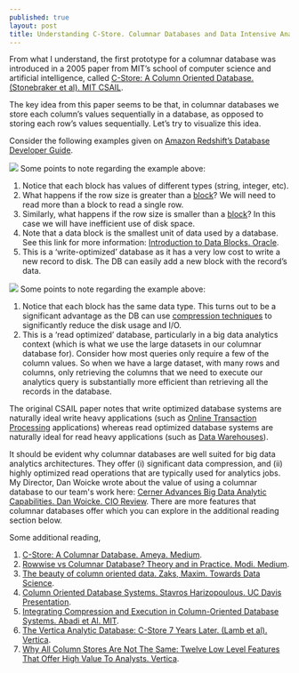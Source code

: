 ```yaml
---
published: true
layout: post
title: Understanding C-Store. Columnar Databases and Data Intensive Analytics
---
```

From what I understand, the first prototype for a columnar database was introduced in a 2005 paper from MIT’s school of computer science and artificial intelligence, called [C-Store: A Column Oriented Database. (Stonebraker et al). MIT CSAIL](http://db.csail.mit.edu/projects/cstore/vldb.pdf).

The key idea from this paper seems to be that, in columnar databases we store each column’s values sequentially in a database, as opposed to storing each row’s values sequentially. Let’s try to visualize this idea.

Consider the following examples given on [Amazon Redshift’s Database Developer Guide](https://docs.aws.amazon.com/redshift/latest/dg/c_columnar_storage_disk_mem_mgmnt.html).

![]({{site.baseurl}}/images/columnar_dbs_images/example_1.png)
Some points to note regarding the example above:

1. Notice that each block has values of different types (string, integer, etc).
1. What happens if the row size is greater than a [block](https://docs.oracle.com/cd/B19306_01/server.102/b14220/logical.htm)? We will need to read more than a block to read a single row.
1. Similarly, what happens if the row size is smaller than a [block](https://docs.oracle.com/cd/B19306_01/server.102/b14220/logical.htm)? In this case we will have inefficient use of disk space.
1. Note that a data block is the smallest unit of data used by a database. See this link for more information: [Introduction to Data Blocks. Oracle](https://docs.oracle.com/cd/B19306_01/server.102/b14220/logical.htm).
1. This is a ‘write-optimized’ database as it has a very low cost to write a new record to disk. The DB can easily add a new block with the record’s data.

![]({{site.baseurl}}/images/columnar_dbs_images/example_2.png)
Some points to note regarding the example above:

1. Notice that each block has the same data type. This turns out to be a significant advantage as the DB can use [compression techniques](http://db.csail.mit.edu/projects/cstore/abadisigmod06.pdf) to significantly reduce the disk usage and I/O.
1. This is a ‘read optimized’ database, particularly in a big data analytics context (which is what we use the large datasets in our columnar database for). Consider how most queries only require a few of the column values. So when we have a large dataset, with many rows and columns, only retrieving the columns that we need to execute our analytics query is substantially more efficient than retrieving all the records in the database.

The original CSAIL paper notes that write optimized database systems are naturally ideal write heavy applications (such as [Online Transaction Processing](https://docs.microsoft.com/en-us/azure/architecture/data-guide/relational-data/online-transaction-processing) applications) whereas read optimized database systems are naturally ideal for read heavy applications (such as [Data Warehouses](https://aws.amazon.com/data-warehouse/)).

It should be evident why columnar databases are well suited for big data analytics architectures. They offer (i) significant data compression, and (ii) highly optimized read operations that are typically used for analytics jobs. My Director, Dan Woicke wrote about the value of using a columnar database to our team's work here: [Cerner Advances Big Data Analytic Capabilities. Dan Woicke. CIO Review](https://hp.cioreview.com/cxoinsight/cerner-advances-big-data-analytic-capabilities-nid-11200-cid-59.html). There are more features that columnar databases offer which you can explore in the additional reading section below.

Some additional reading,

1. [C-Store: A Columnar Database. Ameya. Medium](https://medium.com/@ameya_s/c-store-a-columnar-database-1fe7e84d7247).
1. [Rowwise vs Columnar Database? Theory and in Practice. Modi. Medium](https://medium.com/@mangatmodi/rowise-vs-columnar-database-theory-and-in-practice-53f54c8f6505).
1. [The beauty of column oriented data. Zaks, Maxim. Towards Data Science](https://towardsdatascience.com/the-beauty-of-column-oriented-data-2945c0c9f560).
1. [Column Oriented Database Systems. Stavros Harizopoulous. UC Davis Presentation](https://web.cs.ucdavis.edu/~green/courses/ecs165b-s10/Column_Store_Tutorial_VLDB09.pdf).
1. [Integrating Compression and Execution in Column-Oriented Database Systems. Abadi et Al. MIT](http://www.cs.yale.edu/homes/dna/papers/abadisigmod06.pdf).
1. [The Vertica Analytic Database: C-Store 7 Years Later. (Lamb et al). Vertica](http://vldb.org/pvldb/vol5/p1790_andrewlamb_vldb2012.pdf).
1. [Why All Column Stores Are Not The Same: Twelve Low Level Features That Offer High Value To Analysts. Vertica](https://www.vertica.com/wp-content/uploads/2018/05/why_all_column_stores_are_not_the_same_wp.pdf).
